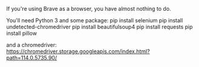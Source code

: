 If you're using Brave as a browser, you have almost nothing to do.

You'll need Python 3 and some package:
pip install selenium
pip install undetected-chromedriver
pip install beautifulsoup4
pip install requests
pip install pillow

and a chromedriver:
<https://chromedriver.storage.googleapis.com/index.html?path=114.0.5735.90/>
